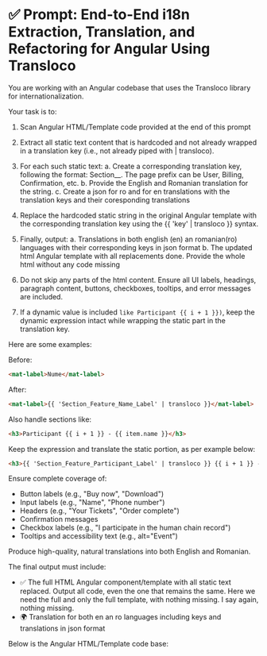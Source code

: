 # ✅ Prompt: End-to-End i18n Extraction, Translation, and Refactoring for Angular Using Transloco


You are working with an Angular codebase that uses the Transloco library for internationalization.

Your task is to:

1. Scan Angular HTML/Template code provided at the end of this prompt

2. Extract all static text content that is hardcoded and not already wrapped in a translation key (i.e., not already piped with | transloco).

3. For each such static text:
a. Create a corresponding translation key, following the format: Section_<PagePrefix>_<Description>. The page prefix can be User, Billing, Confirmation, etc.
b. Provide the English and Romanian translation for the string.
c. Create a json for ro and for en translations with the translation keys and their coresponding translations

4. Replace the hardcoded static string in the original Angular template with the corresponding translation key using the {{ 'key' | transloco }} syntax.

5. Finally, output:
a. Translations in both english (en) an romanian(ro) languages with their corresponding keys in json format
b. The updated html Angular template with all replacements done. Provide the whole html without any code missing

6. Do not skip any parts of the html content. Ensure all UI labels, headings, paragraph content, buttons, checkboxes, tooltips, and error messages are included.

7. If a dynamic value is included `like Participant {{ i + 1 }})`, keep the dynamic expression intact while wrapping the static part in the translation key.


Here are some examples:

Before:
```html
<mat-label>Nume</mat-label>
```
After:
```html
<mat-label>{{ 'Section_Feature_Name_Label' | transloco }}</mat-label>
```

Also handle sections like:
```html
<h3>Participant {{ i + 1 }} - {{ item.name }}</h3>
```
 Keep the expression and translate the static portion, as per example below:
```html
<h3>{{ 'Section_Feature_Participant_Label' | transloco }} {{ i + 1 }} - {{ item.name }}</h3>
```

Ensure complete coverage of:
- Button labels (e.g., "Buy now", "Download")
- Input labels (e.g., "Name", "Phone number")
- Headers (e.g., "Your Tickets", "Order complete")
- Confirmation messages
- Checkbox labels (e.g., "I participate in the human chain record")
- Tooltips and accessibility text (e.g., alt="Event")

Produce high-quality, natural translations into both English and Romanian.

The final output must include:
- ✅ The full HTML Angular component/template with all static text replaced. Output all code, even the one that remains the same. Here we need the full and only the full template, with nothing missing. I say again, nothing missing.
- 🌍 Translation for both en an ro languages including keys and translations in json format


Below is the Angular HTML/Template code base:
